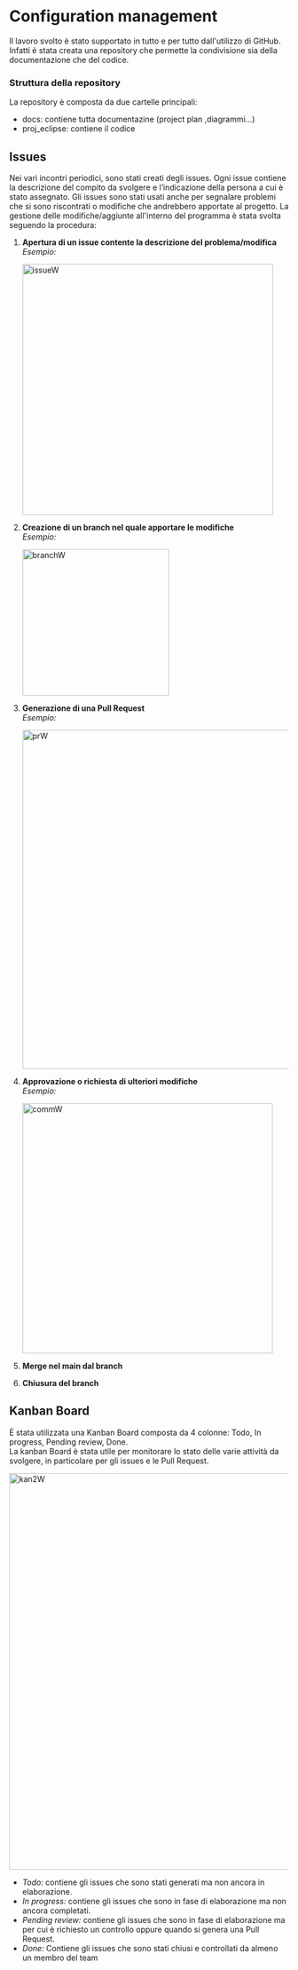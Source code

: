 # Configuration management

Il lavoro svolto è stato supportato in tutto e per tutto dall'utilizzo di GitHub.  
Infatti è stata creata una repository che permette la condivisione sia della documentazione che del codice.

### Struttura della repository

La repository è composta da due cartelle principali:
- docs: contiene tutta documentazine (project plan ,diagrammi...)
- proj_eclipse: contiene il codice

## Issues

Nei vari incontri periodici, sono stati creati degli issues. Ogni issue contiene la descrizione del compito da svolgere e l’indicazione della persona a cui è stato assegnato.
Gli issues sono stati usati anche per segnalare problemi che si sono riscontrati o modifiche che andrebbero apportate al progetto.
La gestione delle modifiche/aggiunte all'interno del programma è stata svolta seguendo la procedura:  
1. **Apertura di un issue contente la descrizione del problema/modifica**  
   _Esempio:_
   
     <img width="452" alt="issueW" src="https://github.com/JohnnyLAmpAz/smartmag/assets/145765934/ada92fe5-8c66-4231-8a33-0bf99612d8f6">


3. **Creazione di un branch nel quale apportare le modifiche**  
  _Esempio:_

    <img width="264" alt="branchW" src="https://github.com/JohnnyLAmpAz/smartmag/assets/145765934/c153c145-deb1-4f25-b430-0e8102277893">


5. **Generazione di una Pull Request**  
  _Esempio:_


    <img width="611" alt="prW" src="https://github.com/JohnnyLAmpAz/smartmag/assets/145765934/45e48147-fdb3-4dd6-95d1-49bf95908e0f">


7. **Approvazione o richiesta di ulteriori modifiche**  
  _Esempio:_

    <img width="451" alt="commW" src="https://github.com/JohnnyLAmpAz/smartmag/assets/145765934/777d56cd-f5d4-4637-8b42-4e7dcde8b7e7">


9. **Merge nel main dal branch**
10. **Chiusura del branch**


## Kanban Board

È stata utilizzata una Kanban Board composta da 4 colonne: Todo, In progress, Pending review, Done.  
La kanban Board è stata utile per monitorare lo stato delle varie attività da svolgere, in particolare per gli issues e le Pull Request.

   <img width="715" alt="kan2W" src="https://github.com/JohnnyLAmpAz/smartmag/assets/145765934/de5a845f-1c90-46a1-b7c4-b61a99786f7e">


- _Todo:_ contiene gli issues che sono stati generati ma non ancora in elaborazione.
- _In progress:_ contiene gli issues che sono in fase di elaborazione ma non ancora completati.
- _Pending review:_ contiene gli issues che sono in fase di elaborazione ma per cui è richiesto un controllo oppure quando si genera una Pull Request.
- _Done:_ Contiene gli issues che sono stati chiusi e controllati da almeno un membro del team
